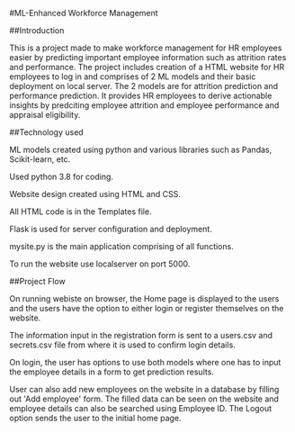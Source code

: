 #ML-Enhanced Workforce Management

##Introduction

This is a project made to make workforce management for HR employees easier by predicting important employee information such as attrition rates and performance.
The project includes creation of a HTML website for HR employees to log in and comprises of  2 ML models and their basic deployment on local server.
The 2 models are for attrition prediction and performance prediction.
It provides HR employees to derive actionable insights by predciting employee attrition and employee performance and appraisal eligibility.

##Technology used

ML models created using python and various libraries such as Pandas, Scikit-learn, etc.

Used python 3.8 for coding.

Website design created using HTML and CSS.

All HTML code is in the Templates file. 

Flask is used for server configuration and deployment.

mysite.py is the main application comprising of all functions.

To run the website use localserver on port 5000.

##Project Flow

On running webiste on browser, the Home page is displayed to the users and the users have the option to either login or register themselves on the website.

The information input in the registration form is sent to a users.csv and secrets.csv file from where it is used to confirm login details.

On login, the user has options to use both models where one has to input the employee details in a form to get prediction results.

User can also add new employees on the website in a database by filling out 'Add employee' form. The filled data can be seen on the website and employee details can also be searched using Employee ID.
The Logout option sends the user to the initial home page.
